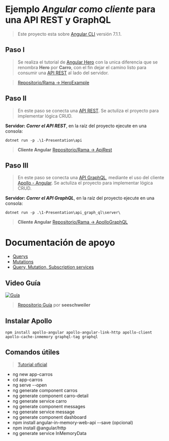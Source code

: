 # Ejemplo *Angular como cliente* para una API REST y GraphQL

> Este proyecto esta sobre [Angular CLI](https://github.com/angular/angular-cli) versión 7.1.1.

## Paso I

> Se realiza el tutorial de [Angular Hero](https://angular.io/tutorial) con la unica diferencia que se renombra **Hero** por **Carro**, con el fin dejar el camino listo para consumir una [API REST](https://github.com/gonzaloperezbarrios/DDD-NET-CORE) al lado del servidor.

> [Repositorio/Rama -> HeroExample](https://github.com/gonzaloperezbarrios/CLIENTE-ANGULAR-7-NETCORE/tree/HeroExample)

## Paso II
> En este paso se conecta una [API REST](https://github.com/gonzaloperezbarrios/DDD-NET-CORE). Se actuliza el proyecto para implementar lógica CRUD. 

**Servidor: *Correr el API REST***, en la raíz del proyecto ejecute en una consola:

    dotnet run -p .\1-Presentation\api


>**Cliente Angular** [Repositorio/Rama -> ApiRest](https://github.com/gonzaloperezbarrios/CLIENTE-ANGULAR-7-NETCORE/tree/ApiRest)



## Paso III
> En este paso se conecta una [API GraphQL](https://github.com/gonzaloperezbarrios/DDD-NET-CORE), mediante el uso del cliente [Apollo - Angular](https://www.apollographql.com/docs/angular/). Se actuliza el proyecto para implementar lógica CRUD.

**Servidor: *Correr el API GraphQL***, en la raíz del proyecto ejecute en una consola:

    dotnet run -p .\1-Presentation\api_graph_ql\server\

>**Cliente Angular**  [Repositorio/Rama -> ApolloGraphQL](https://github.com/gonzaloperezbarrios/CLIENTE-ANGULAR-7-NETCORE/tree/ApolloGraphQL)

# Documentación de apoyo

- [Querys](https://www.apollographql.com/docs/angular/basics/queries.html)
- [Mutations](https://www.apollographql.com/docs/angular/basics/mutations.html)
- [Query, Mutation, Subscription services](https://www.apollographql.com/docs/angular/basics/services.html)

## Video Guía
[![Guía](https://img.youtube.com/vi/dp_64aX_6jI/0.jpg)](https://www.youtube.com/watch?v=dp_64aX_6jI "Guía")

> [Repositorio Guía](https://github.com/seeschweiler/apollo-client-angular) por **seeschweiler**

## Instalar Apollo 

    npm install apollo-angular apollo-angular-link-http apollo-client apollo-cache-inmemory graphql-tag graphql

## Comandos útiles 
> [Tutorial oficial](https://angular.io/tutorial/toh-pt0)
- ng new app-carros
- cd app-carros
- ng serve --open
- ng generate component carros
- ng generate component carro-detail
- ng generate service carro
- ng generate component messages
- ng generate service message
- ng generate component dashboard
- npm install angular-in-memory-web-api --save (opcional)
- npm install @angular/http
- ng generate service InMemoryData
